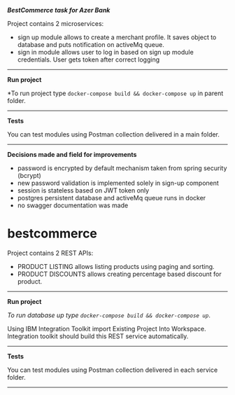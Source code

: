 ***BestCommerce task for Azer Bank***

Project contains 2 microservices:
- sign up module allows to create a merchant profile. It saves object to database and puts notification on activeMq queue.
- sign in module allows user to log in based on sign up module credentials. User gets token after correct logging

-------------------------------------------------------------------------
**Run project**

*To run project type `docker-compose build && docker-compose up` in parent folder.

-------------------------------------------------------------------------

**Tests**

You can test modules using Postman collection delivered in a main folder.

-------------------------------------------------------------------------
**Decisions made and field for improvements**
- password is encrypted by default mechanism taken from spring security (bcrypt)
- new password validation is implemented solely in sign-up component
- session is stateless based on JWT token only
- postgres persistent database and activeMq queue runs in docker
- no swagger documentation was made


# bestcommerce
Project contains 2 REST APIs:
- PRODUCT LISTING allows listing products using paging and sorting.
- PRODUCT DISCOUNTS allows creating percentage based discount for product. 

-------------------------------------------------------------------------
**Run project**


*To run database up type `docker-compose build && docker-compose up`*.

Using IBM Integration Toolkit import Existing Project Into Workspace. 
Integration toolkit should build this REST service automatically.

-------------------------------------------------------------------------
**Tests**

You can test modules using Postman collection delivered in each service folder.

-------------------------------------------------------------------------
